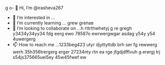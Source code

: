 g o- 👋 Hi, I’m @irasheva267
- 👀 I’m interested in ...
- 🌱 I’m currently learning ... grew greпав
- 💞️ I’m looking to collaborate on ...h rttrthwhetyj g re gregh y3434y34yy34  fdg eerg ewo 78587o ewrwergwgar asdag y54y  y54 4uwergerg
- 📫 How to reach me ...1233beg423 utyr djyttyttdb  brh ser fg rewwerg werh 35h356trergerg erger
27234nty rtn ea rge jfgdjdfflvuh g erergj trj s54js375665uei5ey 45w45fwef ew
<!---a resdfsdutotu
irasheva267/irasheva267 is a ✨ special ✨ repository because its `README.md` (this file) appears on your GitHub profilg reerge.
You can click the Preview link to take a look at your changes.r erg
--->

